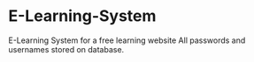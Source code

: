 # E-Learning-System
E-Learning System for a free learning website
All passwords and usernames stored on database.
